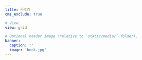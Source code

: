 ```yaml
---
title: 독후감  
cms_exclude: true

# View.
view: grid

# Optional header image (relative to `static/media/` folder).
banner:
  caption: ''
  image: 'book.jpg'
---
```

